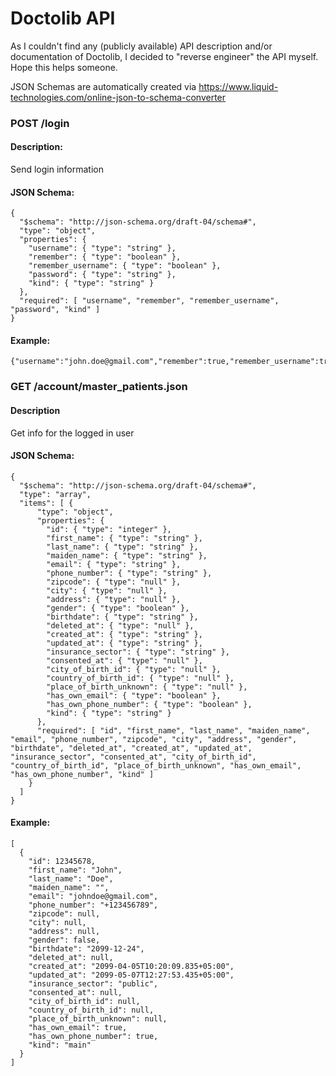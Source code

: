 # Doctolib API

As I couldn't find any (publicly available) API description and/or documentation of Doctolib, I decided to "reverse engineer" the API myself. Hope this helps someone.

JSON Schemas are automatically created via https://www.liquid-technologies.com/online-json-to-schema-converter

### POST /login

#### Description:

Send login information

#### JSON Schema:

```
{
  "$schema": "http://json-schema.org/draft-04/schema#",
  "type": "object",
  "properties": { 
    "username": { "type": "string" }, 
    "remember": { "type": "boolean" }, 
    "remember_username": { "type": "boolean" }, 
    "password": { "type": "string" }, 
    "kind": { "type": "string" }
  },
  "required": [ "username", "remember", "remember_username", "password", "kind" ]
}
```

#### Example:
````
{"username":"john.doe@gmail.com","remember":true,"remember_username":true,"password":"s3cret","kind":"patient"}
````

### GET /account/master_patients.json

#### Description

Get info for the logged in user

#### JSON Schema:

```
{
  "$schema": "http://json-schema.org/draft-04/schema#",
  "type": "array",
  "items": [ {
      "type": "object",
      "properties": { 
        "id": { "type": "integer" },
        "first_name": { "type": "string" },
        "last_name": { "type": "string" },
        "maiden_name": { "type": "string" },
        "email": { "type": "string" },
        "phone_number": { "type": "string" },
        "zipcode": { "type": "null" },
        "city": { "type": "null" },
        "address": { "type": "null" },
        "gender": { "type": "boolean" },
        "birthdate": { "type": "string" },
        "deleted_at": { "type": "null" },
        "created_at": { "type": "string" },
        "updated_at": { "type": "string" },
        "insurance_sector": { "type": "string" },
        "consented_at": { "type": "null" },
        "city_of_birth_id": { "type": "null" },
        "country_of_birth_id": { "type": "null" },
        "place_of_birth_unknown": { "type": "null" },
        "has_own_email": { "type": "boolean" },
        "has_own_phone_number": { "type": "boolean" },
        "kind": { "type": "string" }
      },
      "required": [ "id", "first_name", "last_name", "maiden_name", "email", "phone_number", "zipcode", "city", "address", "gender", "birthdate", "deleted_at", "created_at", "updated_at", "insurance_sector", "consented_at", "city_of_birth_id", "country_of_birth_id", "place_of_birth_unknown", "has_own_email", "has_own_phone_number", "kind" ]
    }
  ]
}
```

#### Example:
```
[
  {
    "id": 12345678,
    "first_name": "John",
    "last_name": "Doe",
    "maiden_name": "",
    "email": "johndoe@gmail.com",
    "phone_number": "+123456789",
    "zipcode": null,
    "city": null,
    "address": null,
    "gender": false,
    "birthdate": "2099-12-24",
    "deleted_at": null,
    "created_at": "2099-04-05T10:20:09.835+05:00",
    "updated_at": "2099-05-07T12:27:53.435+05:00",
    "insurance_sector": "public",
    "consented_at": null,
    "city_of_birth_id": null,
    "country_of_birth_id": null,
    "place_of_birth_unknown": null,
    "has_own_email": true,
    "has_own_phone_number": true,
    "kind": "main"
  }
]
```
